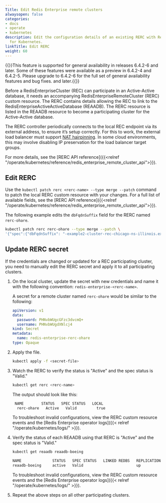```yaml
---
Title: Edit Redis Enterprise remote clusters
alwaysopen: false
categories:
- docs
- operate
- kubernetes
description: Edit the configuration details of an existing RERC with Redis Enterprise
  for Kubernetes.
linkTitle: Edit RERC
weight: 60
---
```

{{<note>}}This feature is supported for general availability in releases 6.4.2-6 and later. Some of these features were available as a preview in 6.4.2-4 and 6.4.2-5. Please upgrade to 6.4.2-6 for the full set of general availability features and bug fixes. and later.{{</note>}}

Before a RedisEnterpriseCluster (REC) can participate in an Active-Active database, it needs an accompanying RedisEnterpriseRemoteCluster (RERC) custom resource. The RERC contains details allowing the REC to link to the RedisEnterpriseActiveActiveDatabase (REAADB). The RERC resource is listed in the REAADB resource to become a participating cluster for the Active-Active database.

The RERC controller periodically connects to the local REC endpoint via its external address, to ensure it’s setup correctly. For this to work, the external load balancer must support [NAT hairpinning](https://en.wikipedia.org/wiki/Network_address_translation#NAT_loopback). In some cloud environments, this may involve disabling IP preservation for the load balancer target groups.

For more details, see the [RERC API reference]({{<relref "/operate/kubernetes/reference/redis_enterprise_remote_cluster_api">}}).

## Edit RERC

Use the `kubectl patch rerc <rerc-name> --type merge --patch` command to patch the local RERC custom resource with your changes. For a full list of available fields, see the [RERC API reference]({{<relref "/operate/kubernetes/reference/redis_enterprise_remote_cluster_api">}}).

The following example edits the `dbFqdnSuffix` field for the RERC named `rerc-ohare`.

```sh
kubectl patch rerc rerc-ohare --type merge --patch \
'{"spec":{"dbFqdnSuffix": "-example2-cluster-rec-chicago-ns-illinois.example.com"}}'
```

## Update RERC secret

If the credentials are changed or updated for a REC participating cluster, you need to manually edit the RERC secret and apply it to all participating clusters.

1. On the local cluster, update the secret with new credentials and name it with the following convention:  `redis-enterprise-<rerc-name>`.

    A secret for a remote cluster named `rerc-ohare` would be similar to the following:

    ```yaml
    apiVersion: v1
    data:
      password: PHNvbWUgcGFzc3dvcmQ+
      username: PHNvbWUgdXNlcj4
    kind: Secret
    metadata:
      name: redis-enterprise-rerc-ohare
    type: Opaque
    ```

1. Apply the file.

    ```sh
    kubectl apply -f <secret-file>
    ```

1. Watch the RERC to verify the status is "Active" and the spec status is "Valid."

      ```sh
      kubectl get rerc <rerc-name>
      ```

    The output should look like this:
  
      ```sh
       NAME        STATUS   SPEC STATUS   LOCAL
        rerc-ohare   Active   Valid         true
      ```
      
    To troubleshoot invalid configurations, view the RERC custom resource events and the [Redis Enterprise operator logs]({{< relref "/operate/kubernetes/logs/" >}}).

1. Verify the status of each REAADB using that RERC is "Active" and the spec status is "Valid."

    ```sh
    kubectl get reaadb reaadb-boeing

    NAME              STATUS   SPEC STATUS   LINKED REDBS   REPLICATION STATUS
    reaadb-boeing     active   Valid                        up
    ```

    To troubleshoot invalid configurations, view the RERC custom resource events and the [Redis Enterprise operator logs]({{< relref "/operate/kubernetes/logs/" >}}).

1. Repeat the above steps on all other participating clusters.